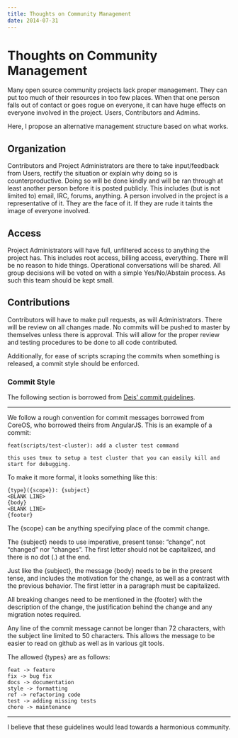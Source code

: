 ```yaml
---
title: Thoughts on Community Management
date: 2014-07-31
---
```


Thoughts on Community Management
================================

Many open source community projects lack proper management. They can put too
much of their resources in too few places. When that one person falls out of
contact or goes rogue on everyone, it can have huge effects on everyone
involved in the project. Users, Contributors and Admins.

Here, I propose an alternative management structure based on what works.

## Organization

Contributors and Project Administrators are there to take input/feedback from
Users, rectify the situation or explain why doing so is counterproductive.
Doing so will be done kindly and will be ran through at least another person
before it is posted publicly. This includes (but is not limited to) email, IRC,
forums, anything. A person involved in the project is a representative of it.
They are the face of it. If they are rude it taints the image of everyone
involved.

## Access

Project Administrators will have full, unfiltered access to anything the
project has. This includes root access, billing access, everything. There will
be no reason to hide things. Operational conversations will be shared. All
group decisions will be voted on with a simple Yes/No/Abstain process. As such
this team should be kept small.

## Contributions

Contributors will have to make pull requests, as will Administrators. There
will be review on all changes made. No commits will be pushed to master by
themselves unless there is approval. This will allow for the proper review and
testing procedures to be done to all code contributed.

Additionally, for ease of scripts scraping the commits when something is
released, a commit style should be enforced.

### Commit Style

The following section is borrowed from [Deis' commit
guidelines](https://github.com/deis/deis/blob/master/CONTRIBUTING.md).

---

We follow a rough convention for commit messages borrowed from CoreOS, who borrowed theirs
from AngularJS. This is an example of a commit:

    feat(scripts/test-cluster): add a cluster test command

    this uses tmux to setup a test cluster that you can easily kill and
    start for debugging.

To make it more formal, it looks something like this:


    {type}({scope}): {subject}
    <BLANK LINE>
    {body}
    <BLANK LINE>
    {footer}

The {scope} can be anything specifying place of the commit change.

The {subject} needs to use imperative, present tense: “change”, not “changed”
nor “changes”. The first letter should not be capitalized, and there is no dot
(.) at the end.

Just like the {subject}, the message {body} needs to be in the present tense,
and includes the motivation for the change, as well as a contrast with the
previous behavior. The first letter in a paragraph must be capitalized.

All breaking changes need to be mentioned in the {footer} with the description
of the change, the justification behind the change and any migration notes
required.

Any line of the commit message cannot be longer than 72 characters, with the
subject line limited to 50 characters. This allows the message to be easier to
read on github as well as in various git tools.

The allowed {types} are as follows:

    feat -> feature
    fix -> bug fix
    docs -> documentation
    style -> formatting
    ref -> refactoring code
    test -> adding missing tests
    chore -> maintenance

---

I believe that these guidelines would lead towards a harmonious community.
